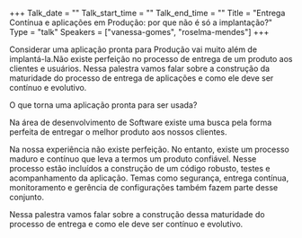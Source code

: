 +++
Talk_date = ""
Talk_start_time = ""
Talk_end_time = ""
Title = "Entrega Contínua e aplicações em Produção: por que não é só a implantação?"
Type = "talk"
Speakers = ["vanessa-gomes", "roselma-mendes"]
+++

Considerar uma aplicação pronta para Produção vai muito além de implantá-la.Não existe perfeição no processo de entrega de um produto aos clientes e usuários. Nessa palestra vamos falar sobre a construção da maturidade do processo de entrega de aplicações e como ele deve ser contínuo e evolutivo.

O que torna uma aplicação pronta para ser usada?

Na área de desenvolvimento de Software existe uma busca pela forma perfeita de entregar o melhor produto aos nossos clientes.

Na nossa experiência não existe perfeição. No entanto, existe um processo maduro e contínuo que leva a termos um produto confiável. Nesse processo estão incluídos a construção de um código robusto, testes e acompanhamento da aplicação. Temas como segurança, entrega contínua, monitoramento e gerência de configurações também fazem parte desse conjunto.

Nessa palestra vamos falar sobre a construção dessa maturidade do processo de entrega e como ele deve ser contínuo e evolutivo.